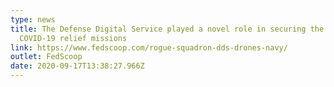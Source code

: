 ```yaml
---
type: news
title: The Defense Digital Service played a novel role in securing the Navy’s
  COVID-19 relief missions
link: https://www.fedscoop.com/rogue-squadron-dds-drones-navy/
outlet: FedScoop
date: 2020-09-17T13:38:27.966Z
---
```

